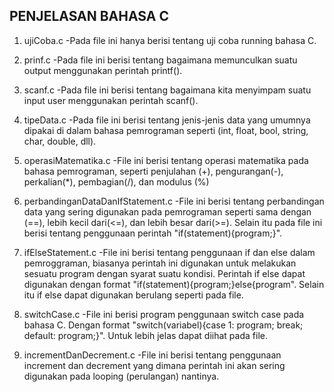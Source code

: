 ## PENJELASAN BAHASA C ##

1. ujiCoba.c
-Pada file ini hanya berisi tentang uji coba running bahasa C.

2. prinf.c
-Pada file ini berisi tentang bagaimana memunculkan suatu output menggunakan perintah printf().

3. scanf.c
-Pada file ini berisi tentang bagaimana kita menyimpam suatu input user menggunakan perintah scanf().

4. tipeData.c
-Pada file ini berisi tentang jenis-jenis data yang umumnya dipakai di dalam bahasa pemrograman seperti (int, float, bool, string, char, double, dll).

5. operasiMatematika.c
-File ini berisi tentang operasi matematika pada bahasa pemrograman, seperti penjulahan (+), pengurangan(-), perkalian(*), pembagian(/), dan modulus (%)

6. perbandinganDataDanIfStatement.c
-File ini berisi tentang perbandingan data yang sering digunakan pada pemrograman seperti sama dengan (==), lebih kecil dari(<=), dan lebih besar dari(>=). Selain itu pada file ini berisi tentang penggunaan perintah "if(statement){program;}".

7. ifElseStatement.c
-File ini berisi tentang penggunaan if dan else dalam pemroggraman, biasanya perintah ini digunakan untuk melakukan sesuatu program dengan syarat suatu kondisi. Perintah if else dapat digunakan dengan format "if(statement){program;}else{program". Selain itu if else dapat digunakan berulang seperti pada file.

8. switchCase.c
-File ini berisi program penggunaan switch case pada bahasa C. Dengan format "switch(variabel){case 1: program; break; default: program;}". Untuk lebih jelas dapat diihat pada file.

9. incrementDanDecrement.c
-File ini berisi tentang penggunaan increment dan decrement yang dimana perintah ini akan sering digunakan pada looping (perulangan) nantinya.
